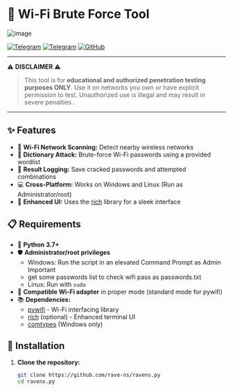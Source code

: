 

# 📡 Wi-Fi Brute Force Tool

![image](https://github.com/user-attachments/assets/929bdf86-5808-480f-90cc-cc1d26a24fda)

[![Telegram](https://img.shields.io/badge/Telegram-@Asqlan-blue?logo=telegram)](https://t.me/Asqlan)
[![Telegram](https://img.shields.io/badge/Telegram-@MLBOR-blue?logo=telegram)](https://t.me/MLBOR)
[![GitHub](https://img.shields.io/badge/GitHub-rave--ns-black?logo=github)](https://github.com/rave-ns)

---

⚠️ **DISCLAIMER** ⚠️
> This tool is for **educational and authorized penetration testing purposes ONLY**. Use it on networks you own or have explicit permission to test. Unauthorized use is illegal and may result in severe penalties.

---

## ✨ Features

- 📱 **Wi-Fi Network Scanning:** Detect nearby wireless networks
- 🔑 **Dictionary Attack:** Brute-force Wi-Fi passwords using a provided wordlist
- 📝 **Result Logging:** Save cracked passwords and attempted combinations
- 💻 **Cross-Platform:** Works on Windows and Linux (Run as Administrator/root)
- 🎨 **Enhanced UI:** Uses the [rich](https://github.com/willmcgugan/rich) library for a sleek interface

## 📋 Requirements

- 🐍 **Python 3.7+**
- 🛡️ **Administrator/root privileges**  
  - Windows: Run the script in an elevated Command Prompt as Admin Important
  - get some passwords list to check wifi pass as passwords.txt
  - Linux: Run with `sudo`
- 📶 **Compatible Wi-Fi adapter** in proper mode (standard mode for pywifi)
- 📚 **Dependencies:**
  - [pywifi](https://pypi.org/project/pywifi/) - Wi-Fi interfacing library
  - [rich](https://pypi.org/project/rich/) (optional) - Enhanced terminal UI
  - [comtypes](https://pypi.org/project/comtypes/) (Windows only)

## 🚀 Installation

1. **Clone the repository:**
   ```sh
   git clone https://github.com/rave-ns/ravens.py
   cd ravens.py
   ```

